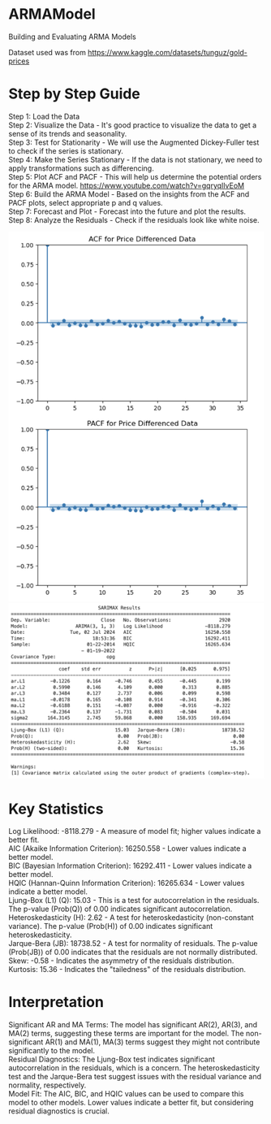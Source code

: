 # ARMAModel
Building and Evaluating ARMA Models

Dataset used was from https://www.kaggle.com/datasets/tunguz/gold-prices

# Step by Step Guide

Step 1: Load the Data  
Step 2: Visualize the Data - It's good practice to visualize the data to get a sense of its trends and seasonality.  
Step 3: Test for Stationarity - We will use the Augmented Dickey-Fuller test to check if the series is stationary.  
Step 4: Make the Series Stationary - If the data is not stationary, we need to apply transformations such as differencing.  
Step 5: Plot ACF and PACF - This will help us determine the potential orders for the ARMA model. https://www.youtube.com/watch?v=gqryqIlvEoM  
Step 6: Build the ARMA Model - Based on the insights from the ACF and PACF plots, select appropriate p and q values.  
Step 7: Forecast and Plot - Forecast into the future and plot the results.  
Step 8: Analyze the Residuals - Check if the residuals look like white noise.  

<img src="images/3.png" alt="My Image" width="700"/>
<img src="images/2.png" alt="My Image" width="700"/>

# Key Statistics

Log Likelihood: -8118.279 - A measure of model fit; higher values indicate a better fit.  
AIC (Akaike Information Criterion): 16250.558 - Lower values indicate a better model.  
BIC (Bayesian Information Criterion): 16292.411 - Lower values indicate a better model.  
HQIC (Hannan-Quinn Information Criterion): 16265.634 - Lower values indicate a better model.  
Ljung-Box (L1) (Q): 15.03 - This is a test for autocorrelation in the residuals. The p-value (Prob(Q)) of 0.00 indicates significant autocorrelation.  
Heteroskedasticity (H): 2.62 - A test for heteroskedasticity (non-constant variance). The p-value (Prob(H)) of 0.00 indicates significant heteroskedasticity.  
Jarque-Bera (JB): 18738.52 - A test for normality of residuals. The p-value (Prob(JB)) of 0.00 indicates that the residuals are not normally distributed.  
Skew: -0.58 - Indicates the asymmetry of the residuals distribution.  
Kurtosis: 15.36 - Indicates the "tailedness" of the residuals distribution.  

# Interpretation

Significant AR and MA Terms: The model has significant AR(2), AR(3), and MA(2) terms, suggesting these terms are important for the model. The non-significant AR(1) and MA(1), MA(3) terms suggest they might not contribute significantly to the model.  
Residual Diagnostics: The Ljung-Box test indicates significant autocorrelation in the residuals, which is a concern. The heteroskedasticity test and the Jarque-Bera test suggest issues with the residual variance and normality, respectively.  
Model Fit: The AIC, BIC, and HQIC values can be used to compare this model to other models. Lower values indicate a better fit, but considering residual diagnostics is crucial.  
